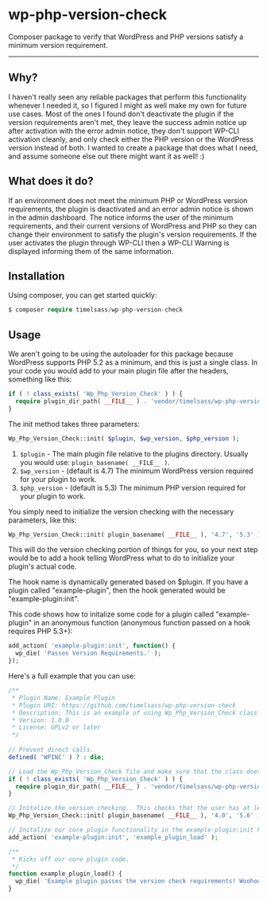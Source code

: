 # wp-php-version-check
Composer package to verify that WordPress and PHP versions satisfy a minimum version requirement.

-------------------------------------------

## Why?

I haven't really seen any reliable packages that perform this functionality whenever I needed it, so I figured I might as well make my own for future use cases.  Most of the ones I found don't deactivate the plugin if the version requirements aren't met, they leave the success admin notice up after activation with the error admin notice, they don't support WP-CLI activation cleanly, and only check either the PHP version or the WordPress version instead of both.  I wanted to create a package that does what I need, and assume someone else out there might want it as well! :)

## What does it do?

If an environment does not meet the minimum PHP or WordPress version requirements, the plugin is deactivated and an error admin notice is shown in the admin dashboard.  The notice informs the user of the minimum requirements, and their current versions of WordPress and PHP so they can change their environment to satisfy the plugin's version requirements.  If the user activates the plugin through WP-CLI then a WP-CLI Warning is displayed informing them of the same information.

## Installation

Using composer, you can get started quickly:

```php
$ composer require timelsass/wp-php-version-check
```

## Usage

We aren't going to be using the autoloader for this package because WordPress supports PHP 5.2 as a minimum, and this is just a single class.  In your code you would add to your main plugin file after the headers, something like this:

```php
if ( ! class_exists( 'Wp_Php_Version_Check' ) ) {
  require plugin_dir_path( __FILE__ ) . 'vendor/timelsass/wp-php-version-check/class-wp-php-version-check.php';
}
```

The init method takes three parameters:

```php
Wp_Php_Version_Check::init( $plugin, $wp_version, $php_version );
```

1. `$plugin` - The main plugin file relative to the plugins directory.  Usually you would use: `plugin_basename( __FILE__ )`.
2. `$wp_version` - (default is 4.7) The minimum WordPress version required for your plugin to work.
3. `$php_version` - (default is 5.3) The minimum PHP version required for your plugin to work.

You simply need to initialize the version checking with the necessary parameters, like this:

```php
Wp_Php_Version_Check::init( plugin_basename( __FILE__ ), '4.7', '5.3' );
```

This will do the version checking portion of things for you, so your next step would be to add a hook telling WordPress what to do to initialize your plugin's actual code.

The hook name is dynamically generated based on $plugin.  If you have a plugin called "example-plugin", then the hook generated would be "example-plugin:init".

This code shows how to initalize some code for a plugin called "example-plugin" in an anonymous function (anonymous function passed on a hook requires PHP 5.3+):

```php
add_action( 'example-plugin:init', function() {
  wp_die( 'Passes Version Requirements.' );
});
```

Here's a full example that you can use:

```php
/**
 * Plugin Name: Example Plugin
 * Plugin URI: https://github.com/timelsass/wp-php-version-check
 * Description: This is an example of using Wp_Php_Version_Check class.
 * Version: 1.0.0
 * License: GPLv2 or later
 */
 
// Prevent direct calls.
defined( 'WPINC' ) ? : die;

// Load the Wp_Php_Version_Check file and make sure that the class doesn't exist first.
if ( ! class_exists( 'Wp_Php_Version_Check' ) ) {
  require plugin_dir_path( __FILE__ ) . 'vendor/timelsass/wp-php-version-check/class-wp-php-version-check.php';
}

// Initalize the version checking.  This checks that the user has at least WordPress v4.0 and PHP v5.6.
Wp_Php_Version_Check::init( plugin_basename( __FILE__ ), '4.0', '5.6' );

// Initalize our core plugin functionality in the example-plugin:init hook.
add_action( 'example-plugin:init', 'example_plugin_load' );

/**
 * Kicks off our core plugin code.
 */
function example_plugin_load() {
  wp_die( 'Example plugin passes the version check requirements! Woohoo!' );
}
```
